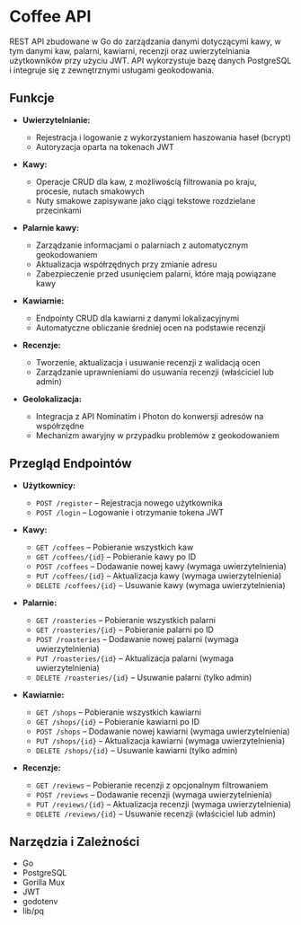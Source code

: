# Coffee API

REST API zbudowane w Go do zarządzania danymi dotyczącymi kawy, w tym danymi kaw, palarni, kawiarni, recenzji oraz uwierzytelniania użytkowników przy użyciu JWT. API wykorzystuje bazę danych PostgreSQL i integruje się z zewnętrznymi usługami geokodowania.

## Funkcje

- **Uwierzytelnianie:**  
  - Rejestracja i logowanie z wykorzystaniem haszowania haseł (bcrypt)  
  - Autoryzacja oparta na tokenach JWT

- **Kawy:**  
  - Operacje CRUD dla kaw, z możliwością filtrowania po kraju, procesie, nutach smakowych  
  - Nuty smakowe zapisywane jako ciągi tekstowe rozdzielane przecinkami

- **Palarnie kawy:**  
  - Zarządzanie informacjami o palarniach z automatycznym geokodowaniem  
  - Aktualizacja współrzędnych przy zmianie adresu  
  - Zabezpieczenie przed usunięciem palarni, które mają powiązane kawy

- **Kawiarnie:**  
  - Endpointy CRUD dla kawiarni z danymi lokalizacyjnymi  
  - Automatyczne obliczanie średniej ocen na podstawie recenzji

- **Recenzje:**  
  - Tworzenie, aktualizacja i usuwanie recenzji z walidacją ocen  
  - Zarządzanie uprawnieniami do usuwania recenzji (właściciel lub admin)

- **Geolokalizacja:**  
  - Integracja z API Nominatim i Photon do konwersji adresów na współrzędne  
  - Mechanizm awaryjny w przypadku problemów z geokodowaniem

## Przegląd Endpointów

- **Użytkownicy:**  
  - `POST /register` – Rejestracja nowego użytkownika  
  - `POST /login` – Logowanie i otrzymanie tokena JWT

- **Kawy:**  
  - `GET /coffees` – Pobieranie wszystkich kaw  
  - `GET /coffees/{id}` – Pobieranie kawy po ID  
  - `POST /coffees` – Dodawanie nowej kawy (wymaga uwierzytelnienia)  
  - `PUT /coffees/{id}` – Aktualizacja kawy (wymaga uwierzytelnienia)  
  - `DELETE /coffees/{id}` – Usuwanie kawy (wymaga uwierzytelnienia)

- **Palarnie:**  
  - `GET /roasteries` – Pobieranie wszystkich palarni  
  - `GET /roasteries/{id}` – Pobieranie palarni po ID  
  - `POST /roasteries` – Dodawanie nowej palarni (wymaga uwierzytelnienia)  
  - `PUT /roasteries/{id}` – Aktualizacja palarni (wymaga uwierzytelnienia)  
  - `DELETE /roasteries/{id}` – Usuwanie palarni (tylko admin)

- **Kawiarnie:**  
  - `GET /shops` – Pobieranie wszystkich kawiarni  
  - `GET /shops/{id}` – Pobieranie kawiarni po ID  
  - `POST /shops` – Dodawanie nowej kawiarni (wymaga uwierzytelnienia)  
  - `PUT /shops/{id}` – Aktualizacja kawiarni (wymaga uwierzytelnienia)  
  - `DELETE /shops/{id}` – Usuwanie kawiarni (tylko admin)

- **Recenzje:**  
  - `GET /reviews` – Pobieranie recenzji z opcjonalnym filtrowaniem  
  - `POST /reviews` – Dodawanie recenzji (wymaga uwierzytelnienia)  
  - `PUT /reviews/{id}` – Aktualizacja recenzji (wymaga uwierzytelnienia)  
  - `DELETE /reviews/{id}` – Usuwanie recenzji (właściciel lub admin)

## Narzędzia i Zależności

- Go
- PostgreSQL  
- Gorilla Mux
- JWT
- godotenv
- lib/pq 